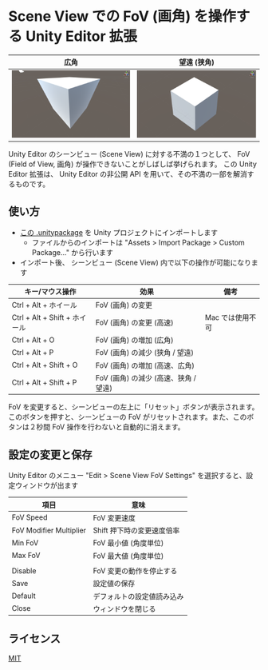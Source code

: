 ﻿# Scene View での FoV (画角) を操作する Unity Editor 拡張

|広角				|望遠 (狭角)				|
|--------------------		|-------------------------		|
|![WideFov](images/WideFov.png)	|![NarrowFov](images/NarrowFov.png)	|

Unity Editor のシーンビュー (Scene View) に対する不満の１つとして、 FoV (Field of View, 画角) が操作できないことがしばしば挙げられます。
この Unity Editor 拡張は、 Unity Editor の非公開 API を用いて、その不満の一部を解消するものです。


## 使い方

- [この .unitypackage](https://github.com/t-mat/UnitySceneViewFovControl/releases/download/0.1.3/SceneViewFovControl.unitypackage) を Unity プロジェクトにインポートします
    - ファイルからのインポートは "Assets > Import Package > Custom Package..." から行います
- インポート後、 シーンビュー (Scene View) 内で以下の操作が可能になります

|キー/マウス操作		|効果					|備考			|
|--------------------		|-------------------------		|----			|
|Ctrl + Alt + ホイール		|FoV (画角) の変更			|			|
|Ctrl + Alt + Shift + ホイール	|FoV (画角) の変更 (高速)		|Mac では使用不可	|
|Ctrl + Alt + O			|FoV (画角) の増加 (広角)		|			|
|Ctrl + Alt + P			|FoV (画角) の減少 (狭角 / 望遠)	|			|
|Ctrl + Alt + Shift + O		|FoV (画角) の増加 (高速、広角)		|			|
|Ctrl + Alt + Shift + P		|FoV (画角) の減少 (高速、狭角 / 望遠)	|			|

FoV を変更すると、シーンビューの左上に「リセット」ボタンが表示されます。
このボタンを押すと、シーンビューの FoV がリセットされます。また、このボタンは２秒間 FoV 操作を行わないと自動的に消えます。


## 設定の変更と保存

Unity Editor のメニュー "Edit > Scene View FoV Settings" を選択すると、設定ウィンドウが出ます

|項目				|意味					|
|--------------------		|-------------------------		|
|FoV Speed			|FoV 変更速度				|
|FoV <Shift> Modifier Multiplier|Shift 押下時の変更速度倍率		|
|Min FoV			|FoV 最小値 (角度単位)			|
|Max FoV			|FoV 最大値 (角度単位)			|
|				|					|
|Disable			|FoV 変更の動作を停止する		|
|Save				|設定値の保存				|
|Default			|デフォルトの設定値読み込み		|
|Close				|ウィンドウを閉じる			|


## ライセンス

[MIT](LICENSE.txt)
